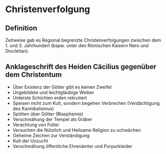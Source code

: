 # Christenverfolgung

## Definition

Zeitweise gab es Regional begrenzte Christenverfolgungen zwischen dem 1. und 3. Jahrhundert (bspw. unter den Römischen Kaisern Nero und Diocletian).

## Anklageschrift des Heiden Cäcilius gegenüber dem Christentum

* Über Existenz der Götter gibt es keinen Zweifel
* Ungebildete und leichtgläubige Weiber
* Unterste Schichten erden rekrutiert
* Speisen nicht zum Kult, sondern begehen Verbrechen (Verdächtigung des Kannibalismus)
* Spötten über Götter (Blasphemie)
* Verschmähung der Tempel als Gräber
* Verachtung von Folter
* Versuchen die Nützlich und Heilsame Religion zu schwächen
* Geheime Zeichen zur Verständigung
* Kult der Unzucht
* Verschmähung öffentliche Ehrenämter und Purpurkleider

